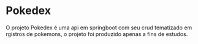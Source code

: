 # Pokedex
O projeto Pokedex é uma api em springboot com seu crud tematizado em rgistros de pokemons, o projeto foi produzido apenas a fins de estudos. 
